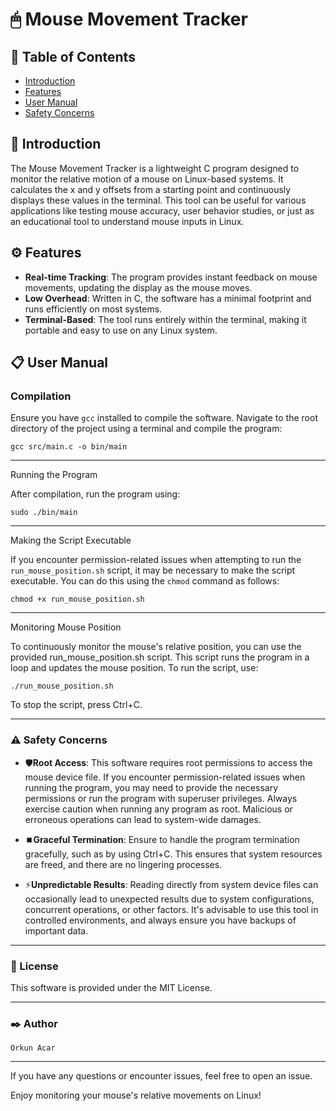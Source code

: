 # 🖱 Mouse Movement Tracker

## 📑 Table of Contents
- [Introduction](#-introduction)
- [Features](#-features)
- [User Manual](#-user-manual)
- [Safety Concerns](#safety-concerns)

## 📌 Introduction
The Mouse Movement Tracker is a lightweight C program designed to monitor the relative motion of a mouse on Linux-based systems. It calculates the x and y offsets from a starting point and continuously displays these values in the terminal. This tool can be useful for various applications like testing mouse accuracy, user behavior studies, or just as an educational tool to understand mouse inputs in Linux.

## ⚙️ Features
- **Real-time Tracking**: The program provides instant feedback on mouse movements, updating the display as the mouse moves.
- **Low Overhead**: Written in C, the software has a minimal footprint and runs efficiently on most systems.
- **Terminal-Based**: The tool runs entirely within the terminal, making it portable and easy to use on any Linux system.

## 📋 User Manual
### Compilation
Ensure you have `gcc` installed to compile the software. Navigate to the root directory of the project using a terminal and compile the program:

    gcc src/main.c -o bin/main

---

Running the Program

After compilation, run the program using:

    sudo ./bin/main


---

Making the Script Executable

If you encounter permission-related issues when attempting to run the `run_mouse_position.sh` script, it may be necessary to make the script executable. You can do this using the `chmod` command as follows:

    chmod +x run_mouse_position.sh

---

Monitoring Mouse Position

To continuously monitor the mouse's relative position, you can use the provided run_mouse_position.sh script. This script runs the program in a loop and updates the mouse position. To run the script, use:

    ./run_mouse_position.sh

To stop the script, press Ctrl+C.


---

### ⚠️ Safety Concerns

- 🛡️**Root Access**: This software requires root permissions to access the mouse device file. If you encounter permission-related issues when running the program, you may need to provide the necessary permissions or run the program with superuser privileges. Always exercise caution when running any program as root. Malicious or erroneous operations can lead to system-wide damages.

- ⏹️**Graceful Termination**: Ensure to handle the program termination gracefully, such as by using Ctrl+C. This ensures that system resources are freed, and there are no lingering processes.

- ⚡**Unpredictable Results**: Reading directly from system device files can occasionally lead to unexpected results due to system configurations, concurrent operations, or other factors. It's advisable to use this tool in controlled environments, and always ensure you have backups of important data.

---

### 📝 License

This software is provided under the MIT License.

---
### ✒️ Author

    Orkun Acar

---
If you have any questions or encounter issues, feel free to open an issue.

Enjoy monitoring your mouse's relative movements on Linux!
